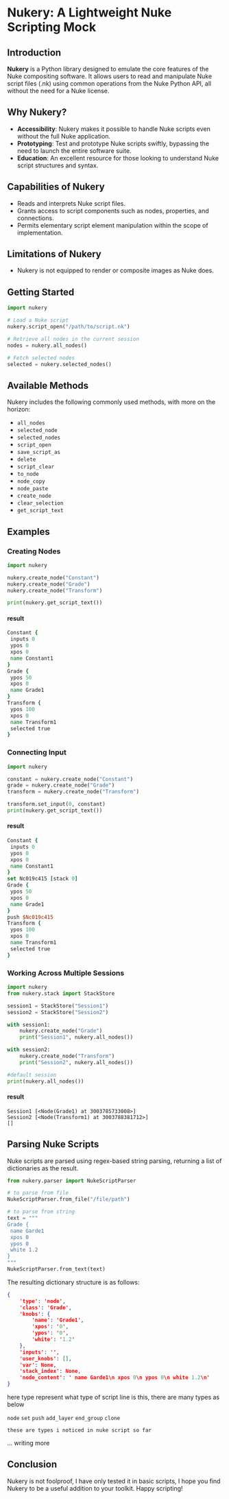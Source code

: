 
# Nukery: A Lightweight Nuke Scripting Mock

## Introduction
**Nukery** is a Python library designed to emulate the core features of the Nuke compositing software. It allows users to read and manipulate Nuke script files (.nk) using common operations from the Nuke Python API, all without the need for a Nuke license.

## Why Nukery?
- **Accessibility**: Nukery makes it possible to handle Nuke scripts even without the full Nuke application.
- **Prototyping**: Test and prototype Nuke scripts swiftly, bypassing the need to launch the entire software suite.
- **Education**: An excellent resource for those looking to understand Nuke script structures and syntax.

## Capabilities of Nukery
- Reads and interprets Nuke script files.
- Grants access to script components such as nodes, properties, and connections.
- Permits elementary script element manipulation within the scope of implementation.

## Limitations of Nukery
- Nukery is not equipped to render or composite images as Nuke does.

## Getting Started
```python
import nukery

# Load a Nuke script
nukery.script_open("/path/to/script.nk")

# Retrieve all nodes in the current session
nodes = nukery.all_nodes()

# Fetch selected nodes
selected = nukery.selected_nodes()
```

## Available Methods
Nukery includes the following commonly used methods, with more on the horizon:
- `all_nodes`
- `selected_node`
- `selected_nodes`
- `script_open`
- `save_script_as`
- `delete`
- `script_clear`
- `to_node`
- `node_copy`
- `node_paste`
- `create_node`
- `clear_selection`
- `get_script_text`

## Examples 
### Creating Nodes 
```python
import nukery

nukery.create_node("Constant")
nukery.create_node("Grade")
nukery.create_node("Transform")

print(nukery.get_script_text())
```
#### result
```tcl
Constant {
 inputs 0
 ypos 0
 xpos 0
 name Constant1
}
Grade {
 ypos 50
 xpos 0
 name Grade1
}
Transform {
 ypos 100
 xpos 0
 name Transform1
 selected true
}
```
### Connecting Input
```python
import nukery

constant = nukery.create_node("Constant")
grade = nukery.create_node("Grade")
transform = nukery.create_node("Transform")

transform.set_input(0, constant)
print(nukery.get_script_text())
```
#### result
```tcl
Constant {
 inputs 0
 ypos 0
 xpos 0
 name Constant1
}
set Nc019c415 [stack 0]
Grade {
 ypos 50
 xpos 0
 name Grade1
}
push $Nc019c415
Transform {
 ypos 100
 xpos 0
 name Transform1
 selected true
}
```

### Working Across Multiple Sessions
```python
import nukery
from nukery.stack import StackStore

session1 = StackStore("Session1")
session2 = StackStore("Session2")

with session1:
    nukery.create_node("Grade")
    print("Session1", nukery.all_nodes())

with session2:
    nukery.create_node("Transform")
    print("Session2", nukery.all_nodes())

#default session
print(nukery.all_nodes())
```
#### result
```
Session1 [<Node(Grade1) at 3003785733008>]
Session2 [<Node(Transform1) at 3003788381712>]
[]
```


## Parsing Nuke Scripts
Nuke scripts are parsed using regex-based string parsing, returning a list of dictionaries as the result.
```python
from nukery.parser import NukeScriptParser

# to parse from file
NukeScriptParser.from_file("/file/path")

# to parse from string
text = """
Grade {
 name Garde1
 xpos 0
 ypos 0
 white 1.2
}
"""
NukeScriptParser.from_text(text)
```

The resulting dictionary structure is as follows:


```json
{
    'type': 'node', 
    'class': 'Grade', 
    'knobs': {
        'name': 'Grade1',
        'xpos': '0',
        'ypos': '0',
        'white': '1.2'
    }, 
    'inputs': '', 
    'user_knobs': [], 
    'var': None, 
    'stack_index': None, 
    'node_content': ' name Garde1\n xpos 0\n ypos 0\n white 1.2\n'
}
```
here type represent what type of script line is this, there are many types as below

`node` `set` `push` `add_layer` `end_group` `clone`

```
these are types i noticed in nuke script so far
```

... writing more



## Conclusion
Nukery is not foolproof, I have only tested it in basic scripts, I hope you find Nukery to be a useful addition to your toolkit. Happy scripting!